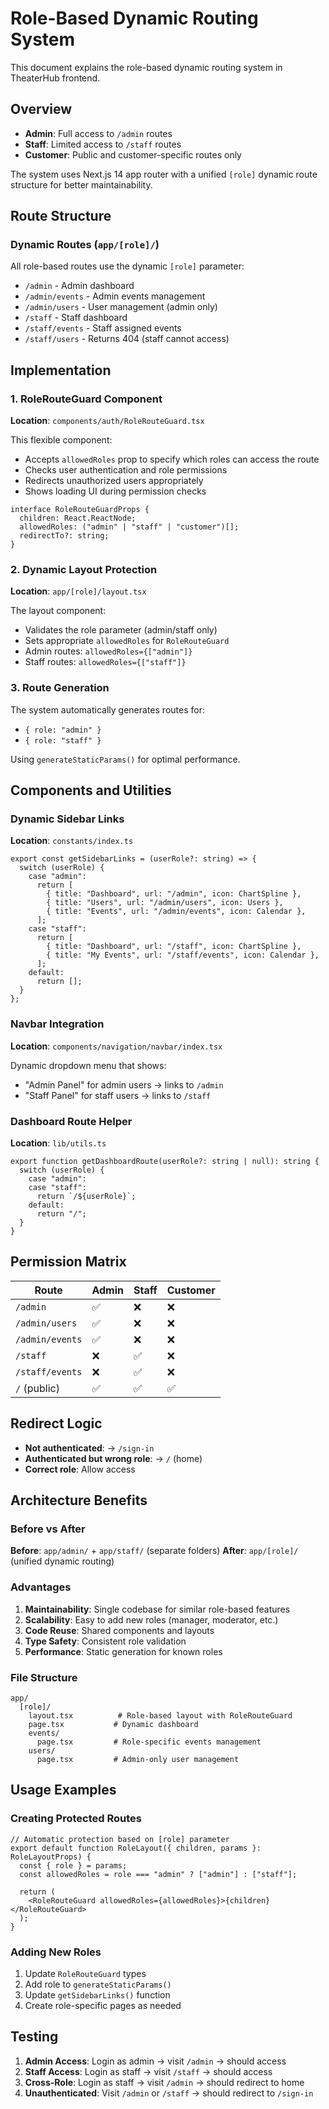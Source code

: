 # Role-Based Dynamic Routing System

This document explains the role-based dynamic routing system in TheaterHub frontend.

## Overview

- **Admin**: Full access to `/admin` routes
- **Staff**: Limited access to `/staff` routes
- **Customer**: Public and customer-specific routes only

The system uses Next.js 14 app router with a unified `[role]` dynamic route structure for better maintainability.

## Route Structure

### Dynamic Routes (`app/[role]/`)

All role-based routes use the dynamic `[role]` parameter:

- `/admin` - Admin dashboard
- `/admin/events` - Admin events management
- `/admin/users` - User management (admin only)
- `/staff` - Staff dashboard
- `/staff/events` - Staff assigned events
- `/staff/users` - Returns 404 (staff cannot access)

## Implementation

### 1. RoleRouteGuard Component

**Location**: `components/auth/RoleRouteGuard.tsx`

This flexible component:

- Accepts `allowedRoles` prop to specify which roles can access the route
- Checks user authentication and role permissions
- Redirects unauthorized users appropriately
- Shows loading UI during permission checks

```tsx
interface RoleRouteGuardProps {
  children: React.ReactNode;
  allowedRoles: ("admin" | "staff" | "customer")[];
  redirectTo?: string;
}
```

### 2. Dynamic Layout Protection

**Location**: `app/[role]/layout.tsx`

The layout component:

- Validates the role parameter (admin/staff only)
- Sets appropriate `allowedRoles` for `RoleRouteGuard`
- Admin routes: `allowedRoles={["admin"]}`
- Staff routes: `allowedRoles={["staff"]}`

### 3. Route Generation

The system automatically generates routes for:

- `{ role: "admin" }`
- `{ role: "staff" }`

Using `generateStaticParams()` for optimal performance.

## Components and Utilities

### Dynamic Sidebar Links

**Location**: `constants/index.ts`

```tsx
export const getSidebarLinks = (userRole?: string) => {
  switch (userRole) {
    case "admin":
      return [
        { title: "Dashboard", url: "/admin", icon: ChartSpline },
        { title: "Users", url: "/admin/users", icon: Users },
        { title: "Events", url: "/admin/events", icon: Calendar },
      ];
    case "staff":
      return [
        { title: "Dashboard", url: "/staff", icon: ChartSpline },
        { title: "My Events", url: "/staff/events", icon: Calendar },
      ];
    default:
      return [];
  }
};
```

### Navbar Integration

**Location**: `components/navigation/navbar/index.tsx`

Dynamic dropdown menu that shows:

- "Admin Panel" for admin users → links to `/admin`
- "Staff Panel" for staff users → links to `/staff`

### Dashboard Route Helper

**Location**: `lib/utils.ts`

```tsx
export function getDashboardRoute(userRole?: string | null): string {
  switch (userRole) {
    case "admin":
    case "staff":
      return `/${userRole}`;
    default:
      return "/";
  }
}
```

## Permission Matrix

| Route           | Admin | Staff | Customer |
| --------------- | ----- | ----- | -------- |
| `/admin`        | ✅    | ❌    | ❌       |
| `/admin/users`  | ✅    | ❌    | ❌       |
| `/admin/events` | ✅    | ❌    | ❌       |
| `/staff`        | ❌    | ✅    | ❌       |
| `/staff/events` | ❌    | ✅    | ❌       |
| `/` (public)    | ✅    | ✅    | ✅       |

## Redirect Logic

- **Not authenticated**: → `/sign-in`
- **Authenticated but wrong role**: → `/` (home)
- **Correct role**: Allow access

## Architecture Benefits

### Before vs After

**Before**: `app/admin/` + `app/staff/` (separate folders)
**After**: `app/[role]/` (unified dynamic routing)

### Advantages

1. **Maintainability**: Single codebase for similar role-based features
2. **Scalability**: Easy to add new roles (manager, moderator, etc.)
3. **Code Reuse**: Shared components and layouts
4. **Type Safety**: Consistent role validation
5. **Performance**: Static generation for known roles

### File Structure

```
app/
  [role]/
    layout.tsx          # Role-based layout with RoleRouteGuard
    page.tsx           # Dynamic dashboard
    events/
      page.tsx         # Role-specific events management
    users/
      page.tsx         # Admin-only user management
```

## Usage Examples

### Creating Protected Routes

```tsx
// Automatic protection based on [role] parameter
export default function RoleLayout({ children, params }: RoleLayoutProps) {
  const { role } = params;
  const allowedRoles = role === "admin" ? ["admin"] : ["staff"];

  return (
    <RoleRouteGuard allowedRoles={allowedRoles}>{children}</RoleRouteGuard>
  );
}
```

### Adding New Roles

1. Update `RoleRouteGuard` types
2. Add role to `generateStaticParams()`
3. Update `getSidebarLinks()` function
4. Create role-specific pages as needed

## Testing

1. **Admin Access**: Login as admin → visit `/admin` → should access
2. **Staff Access**: Login as staff → visit `/staff` → should access
3. **Cross-Role**: Login as staff → visit `/admin` → should redirect to home
4. **Unauthenticated**: Visit `/admin` or `/staff` → should redirect to `/sign-in`
